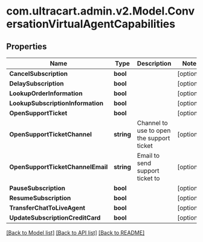
# com.ultracart.admin.v2.Model.ConversationVirtualAgentCapabilities

## Properties

Name | Type | Description | Notes
------------ | ------------- | ------------- | -------------
**CancelSubscription** | **bool** |  | [optional] 
**DelaySubscription** | **bool** |  | [optional] 
**LookupOrderInformation** | **bool** |  | [optional] 
**LookupSubscriptionInformation** | **bool** |  | [optional] 
**OpenSupportTicket** | **bool** |  | [optional] 
**OpenSupportTicketChannel** | **string** | Channel to use to open the support ticket | [optional] 
**OpenSupportTicketChannelEmail** | **string** | Email to send support ticket to | [optional] 
**PauseSubscription** | **bool** |  | [optional] 
**ResumeSubscription** | **bool** |  | [optional] 
**TransferChatToLiveAgent** | **bool** |  | [optional] 
**UpdateSubscriptionCreditCard** | **bool** |  | [optional] 

[[Back to Model list]](../README.md#documentation-for-models)
[[Back to API list]](../README.md#documentation-for-api-endpoints)
[[Back to README]](../README.md)

